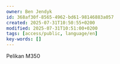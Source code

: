 ```yaml
---
owner: Ben Jendyk
id: 368af30f-8565-4962-bd61-98146883a057
created: 2025-07-31T10:50:55+0200
modified: 2025-07-31T10:51:00+0200
tags: [access/public, language/en]
key-words: []
---
```


Pelikan M350